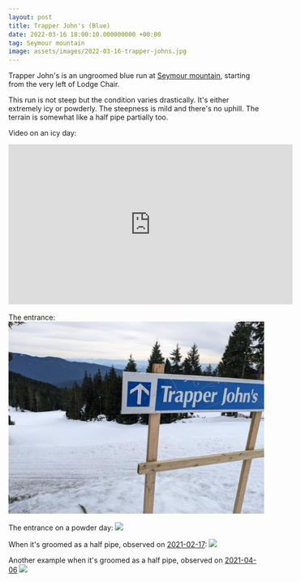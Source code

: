 ```yaml
---
layout: post
title: Trapper John's (Blue)
date: 2022-03-16 18:00:10.000000000 +00:00
tag: Seymour mountain
image: assets/images/2022-03-16-trapper-johns.jpg
---
```


Trapper John's is an ungroomed blue run at [Seymour mountain](/seymour-mountain/), starting from the very left of Lodge Chair.

This run is not steep but the condition varies drastically. It's either extremely icy or powderly. The steepness is mild and there's no uphill. The terrain is somewhat like a half pipe partially too.

Video on an icy day:
<iframe width="560" height="315" src="https://www.youtube.com/embed/9Bj3ZgAkWpo" title="YouTube video player" frameborder="0" allow="accelerometer; autoplay; clipboard-write; encrypted-media; gyroscope; picture-in-picture" allowfullscreen></iframe>

The entrance:
![](/assets/images/2022-03-10-icy-trapper-johns.jpg)

The entrance on a powder day:
![](https://vancouversnowboarding.files.wordpress.com/2021/02/pxl_20210204_215607745.jpg)

When it's groomed as a half pipe, observed on [2021-02-17](/2021-02-17-seymour-mountain-snow-report/):
![](https://vancouversnowboarding.files.wordpress.com/2021/02/pxl_20210218_001449676.jpg)

Another example when it's groomed as a half pipe, observed on [2021-04-06](/2021-04-06-seymour-mountain-snow-report/)
![](https://vancouversnowboarding.files.wordpress.com/2021/04/pxl_20210406_210128983.jpg?w=1024)
